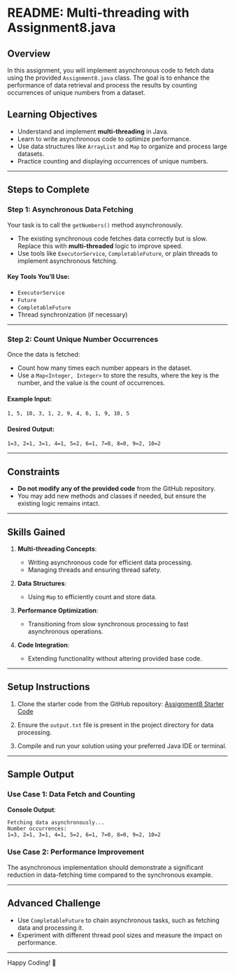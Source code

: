 # README: Multi-threading with Assignment8.java

## Overview
In this assignment, you will implement asynchronous code to fetch data using the provided `Assignment8.java` class. The goal is to enhance the performance of data retrieval and process the results by counting occurrences of unique numbers from a dataset.

## Learning Objectives
- Understand and implement **multi-threading** in Java.
- Learn to write asynchronous code to optimize performance.
- Use data structures like `ArrayList` and `Map` to organize and process large datasets.
- Practice counting and displaying occurrences of unique numbers.

---

## Steps to Complete

### Step 1: Asynchronous Data Fetching
Your task is to call the `getNumbers()` method asynchronously. 
- The existing synchronous code fetches data correctly but is slow. Replace this with **multi-threaded** logic to improve speed.
- Use tools like `ExecutorService`, `CompletableFuture`, or plain threads to implement asynchronous fetching.

#### Key Tools You’ll Use:
- `ExecutorService`
- `Future`
- `CompletableFuture`
- Thread synchronization (if necessary)

---

### Step 2: Count Unique Number Occurrences
Once the data is fetched:
- Count how many times each number appears in the dataset.
- Use a `Map<Integer, Integer>` to store the results, where the key is the number, and the value is the count of occurrences.

#### Example Input:
```
1, 5, 10, 3, 1, 2, 9, 4, 6, 1, 9, 10, 5
```

#### Desired Output:
```
1=3, 2=1, 3=1, 4=1, 5=2, 6=1, 7=0, 8=0, 9=2, 10=2
```

---

## Constraints
- **Do not modify any of the provided code** from the GitHub repository.
- You may add new methods and classes if needed, but ensure the existing logic remains intact.

---

## Skills Gained
1. **Multi-threading Concepts**:
   - Writing asynchronous code for efficient data processing.
   - Managing threads and ensuring thread safety.

2. **Data Structures**:
   - Using `Map` to efficiently count and store data.

3. **Performance Optimization**:
   - Transitioning from slow synchronous processing to fast asynchronous operations.

4. **Code Integration**:
   - Extending functionality without altering provided base code.

---

## Setup Instructions
1. Clone the starter code from the GitHub repository:
   [Assignment8 Starter Code](https://github.com/CodersCampus/Assignment8starter)
   
2. Ensure the `output.txt` file is present in the project directory for data processing.

3. Compile and run your solution using your preferred Java IDE or terminal.

---

## Sample Output
### Use Case 1: Data Fetch and Counting
**Console Output**:
```
Fetching data asynchronously...
Number occurrences:
1=3, 2=1, 3=1, 4=1, 5=2, 6=1, 7=0, 8=0, 9=2, 10=2
```

### Use Case 2: Performance Improvement
The asynchronous implementation should demonstrate a significant reduction in data-fetching time compared to the synchronous example.

---

## Advanced Challenge
- Use `CompletableFuture` to chain asynchronous tasks, such as fetching data and processing it.
- Experiment with different thread pool sizes and measure the impact on performance.

---

Happy Coding! 🚀
 

